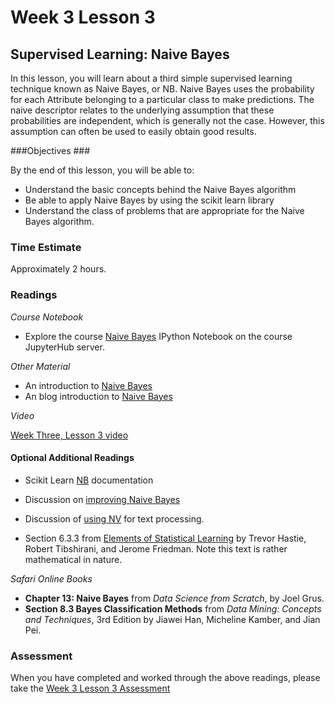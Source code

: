 # Week 3 Lesson 3 #
## Supervised Learning: Naive Bayes ##

In this lesson, you will learn about a third simple supervised learning technique known as Naive Bayes, or NB. Naive Bayes uses the probability for each Attribute belonging to a particular class to make predictions. The naive descriptor relates to the underlying assumption that these probabilities are independent, which is generally not the case. However, this assumption can often be used to easily obtain good results.

###Objectives ###

By the end of this lesson, you will be able to:

- Understand the basic concepts behind the Naive Bayes algorithm
- Be able to apply Naive Bayes by using the scikit learn library
- Understand the class of problems that are appropriate for the Naive Bayes algorithm.

### Time Estimate ###

Approximately 2 hours.

### Readings ####

_Course Notebook_

- Explore the course [Naive Bayes][l3nb] IPython Notebook on the course JupyterHub server.

_Other Material_

- An introduction to [Naive Bayes][inb]
- An blog introduction to [Naive Bayes][bnb]

_Video_

[Week Three, Lesson 3 video][lv]

#### Optional Additional Readings

- Scikit Learn [NB][snb] documentation
- Discussion on [improving Naive Bayes][dinb]
- Discussion of [using NV][unb] for text processing.

- Section 6.3.3 from [Elements of Statistical Learning][esl] by Trevor Hastie, Robert Tibshirani, and Jerome Friedman. Note this text is rather mathematical in nature.

_Safari Online Books_

- **Chapter 13: Naive Bayes** from _Data Science from Scratch_, by Joel Grus.
- **Section 8.3 Bayes Classification Methods** from _Data Mining: Concepts and Techniques_, 3rd Edition by Jiawei Han, Micheline Kamber, and Jian Pei.

### Assessment ###

When you have completed and worked through the above readings, please take the [Week 3 Lesson 3 Assessment][la]

[l3nb]: ../notebooks/intro2nb.ipynb
[lv]: http://mediaspace.illinois.edu
[la]: https://learn.illinois.edu/mod/quiz/view.php?id=1844394

[snb]: http://scikit-learn.org/stable/modules/naive_bayes.html
[unb]: http://blog.yhat.com/posts/naive-bayes-in-python.html
[bnb]: http://machinelearningmastery.com/naive-bayes-classifier-scratch-python/
[inb]: http://www.analyticsvidhya.com/blog/2015/09/naive-bayes-explained/
[dinb]: http://machinelearningmastery.com/better-naive-bayes/

[esl]: http://statweb.stanford.edu/~tibs/ElemStatLearn/
